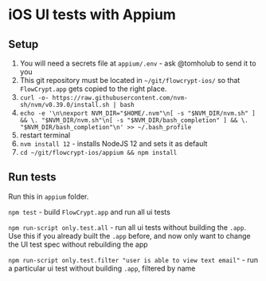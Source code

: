 # iOS UI tests with Appium

## Setup

1. You will need a secrets file at `appium/.env` - ask @tomholub to send it to you
2. This git repository must be located in `~/git/flowcrypt-ios/` so that `FlowCrypt.app` gets copied to the right place.
3. `curl -o- https://raw.githubusercontent.com/nvm-sh/nvm/v0.39.0/install.sh | bash`
4. `echo -e '\n\nexport NVM_DIR="$HOME/.nvm"\n[ -s "$NVM_DIR/nvm.sh" ] && \. "$NVM_DIR/nvm.sh"\n[ -s "$NVM_DIR/bash_completion" ] && \. "$NVM_DIR/bash_completion"\n' >> ~/.bash_profile`
5. restart terminal
6. `nvm install 12` - installs NodeJS 12 and sets it as default
7. `cd ~/git/flowcrypt-ios/appium && npm install`

## Run tests

Run this in `appium` folder. 

`npm test` - build `FlowCrypt.app` and run all ui tests

`npm run-script only.test.all` - run all ui tests without building the `.app`. Use this if you already built the `.app` before, and now only want to change the UI test spec without rebuilding the app

`npm run-script only.test.filter "user is able to view text email"` - run a particular ui test without building `.app`, filtered by name

